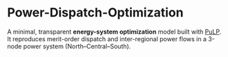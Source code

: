 # Power-Dispatch-Optimization
A minimal, transparent **energy-system optimization** model built with [PuLP](https://github.com/coin-or/pulp).  
It reproduces merit-order dispatch and inter-regional power flows in a 3-node power system (North–Central–South).

